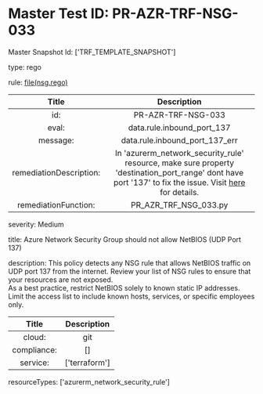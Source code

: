 



# Master Test ID: PR-AZR-TRF-NSG-033


Master Snapshot Id: ['TRF_TEMPLATE_SNAPSHOT']

type: rego

rule: [file(nsg.rego)]  
  
  
  
  

|Title|Description|
| :---: | :---: |
|id: |PR-AZR-TRF-NSG-033|
|eval: |data.rule.inbound_port_137|
|message: |data.rule.inbound_port_137_err|
|remediationDescription: |In 'azurerm_network_security_rule' resource, make sure property 'destination_port_range' dont have port '137' to fix the issue. Visit <a href='https://registry.terraform.io/providers/hashicorp/azurerm/latest/docs/resources/network_security_rule#destination_port_range' target='_blank'>here</a> for details.|
|remediationFunction: |PR_AZR_TRF_NSG_033.py|


severity: Medium

title: Azure Network Security Group should not allow NetBIOS (UDP Port 137)

description: This policy detects any NSG rule that allows NetBIOS traffic on UDP port 137 from the internet. Review your list of NSG rules to ensure that your resources are not exposed.<br>As a best practice, restrict NetBIOS solely to known static IP addresses. Limit the access list to include known hosts, services, or specific employees only.  
  
  

|Title|Description|
| :---: | :---: |
|cloud: |git|
|compliance: |[]|
|service: |['terraform']|


resourceTypes: ['azurerm_network_security_rule']


[file(nsg.rego)]: https://github.com/prancer-io/prancer-compliance-test/tree/master/azure/terraform/nsg.rego
